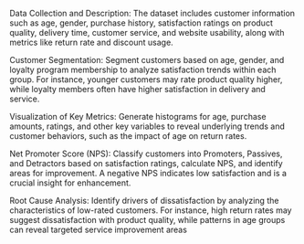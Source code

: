 Data Collection and Description:
The dataset includes customer information such as age, gender, purchase history, satisfaction ratings on product quality, delivery time, customer service, and website usability, along with metrics like return rate and discount usage.


Customer Segmentation:
Segment customers based on age, gender, and loyalty program membership to analyze satisfaction trends within each group. For instance, younger customers may rate product quality higher, while loyalty members often have higher satisfaction in delivery and service.

Visualization of Key Metrics:
Generate histograms for age, purchase amounts, ratings, and other key variables to reveal underlying trends and customer behaviors, such as the impact of age on return rates.

Net Promoter Score (NPS):
Classify customers into Promoters, Passives, and Detractors based on satisfaction ratings, calculate NPS, and identify areas for improvement. A negative NPS indicates low satisfaction and is a crucial insight for enhancement.

Root Cause Analysis:
Identify drivers of dissatisfaction by analyzing the characteristics of low-rated customers. For instance, high return rates may suggest dissatisfaction with product quality, while patterns in age groups can reveal targeted service improvement areas
